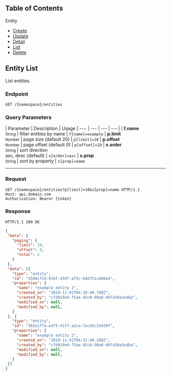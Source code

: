 ## Table of Contents

Entity
- [Create](./create.md)
- [Update](./update.md)
- [Detail](./detail.md)
- [List](./list.md)
- [Delete](./delete.md)

## Entity List

List entities.

### Endpoint
```http
GET /{namespace}/entities
```

### Query Parameters
| Parameter | Description | Usage
| ---: | --- | --- | --- |
| **f.name**<br><small>String</small> | filter entities by name | ```f[name]=example```
| **p.limit**<br><small>Number</small> | page size (default 20) | ```p[limit]=10```
| **p.offset**<br><small>Number</small> | page offset (default 0) | ```p[offset]=10```
| **s.order**<br><small>String</small> | sort direction<br>asc, desc (default)  | ```s[order]=asc```
| **s.prop**<br><small>String</small> | sort by property | ```s[prop]=name```

---

### Request
```http
GET /{namespace}/entities?p[limit]=10&s[prop]=name HTTP/1.1
Host: api.domain.com
Authorization: Bearer {token}
```

### Response
```http
HTTP/1.1 200 OK
```
```json
{
 "meta": {
   "paging": {
     "limit": 20,
     "offset": 0,
     "total": 2
   }
 },
 "data": [{
   "type": "entity",
   "id": "55d4cf2d-016f-43df-af3c-64d751cdb664",
   "properties": {
     "name": "example entity 1",
     "created_on": "2019-11-01T04:10:40.780Z",
     "created_by": "cfd019ed-f5ae-45c8-90a8-46fa50a1edba",
     "modified_on": null,
     "modified_by": null,
   }
 }, {
   "type": "entity",
   "id": "381e1f7a-e475-41f7-a2ca-facb5c2d429f",
   "properties": {
     "name": "example entity 2",
     "created_on": "2019-11-01T04:31:40.288Z",
     "created_by": "cfd019ed-f5ae-45c8-90a8-46fa50a1edba",
     "modified_on": null,
     "modified_by": null,
   }
 }]
}
```
